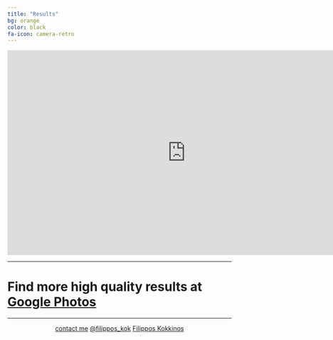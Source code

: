 ```yaml
---
title: "Results"
bg: orange
color: black
fa-icon: camera-retro
---
```


<center>
<iframe class="slideshow-iframe" src="https://MarkusThill.github.io/slides/my-pics1.html"
width="800" height="460" frameborder="0" scrolling="no" onload="resizeIframe(this)"></iframe>
</center>


-------------------------
# Find more high quality results at [Google Photos](https://photos.app.goo.gl/bizaGJZfezP5DkrC6)

-------------------------
<center>
<i class="fa fa-envelope fa-2x"></i><a href="mailto:filippos.kokkinos@skoltech.ru">contact me</a>
<i class="fa fa-twitter fa-2x"></i><a href="https://twitter.com/filippos_kok">@filippos_kok</a>
<i class="fa fa-linkedin fa-2x"></i><a href="https://www.linkedin.com/in/filippos-kokkinos-03343a138/">Filippos Kokkinos</a>
</center>
